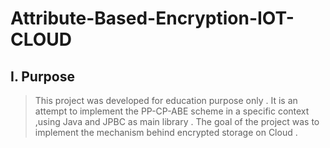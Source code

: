 # Attribute-Based-Encryption-IOT-CLOUD

## I. Purpose 
> This project was developed for education purpose only . It is an attempt to implement the PP-CP-ABE scheme in a specific context ,using Java and JPBC as main library . The goal of the project was to implement the mechanism behind encrypted storage on Cloud . 

